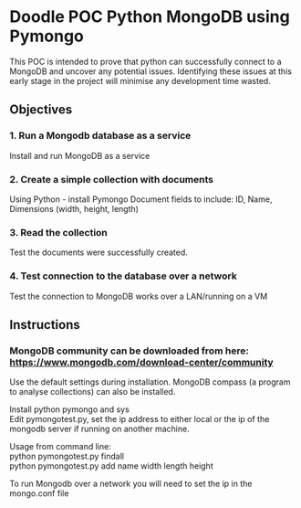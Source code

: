 # Doodle POC Python MongoDB using Pymongo
This POC is intended to prove that python can successfully connect to a MongoDB and uncover any potential issues. Identifying these issues at this early stage in the project will minimise any development time wasted.

## Objectives

### 1. Run a Mongodb database as a service

Install and run MongoDB as a service

### 2. Create a simple collection with documents

Using Python - install Pymongo
Document fields to include:  ID, Name, Dimensions (width, height, length)

### 3. Read the collection

Test the documents were successfully created.

### 4. Test connection to the database over a network

Test the connection to MongoDB works over a LAN/running on a VM

## Instructions

### MongoDB community can be downloaded from here: https://www.mongodb.com/download-center/community

Use the default settings during installation. MongoDB compass (a program to analyse collections) can also be installed.

Install python pymongo and sys  
Edit pymongotest.py, set the ip address to either local or the ip of the mongodb server if running on another machine.

Usage from command line:  
python pymongotest.py findall  
python pymongotest.py add name width length height

To run Mongodb over a network you will need to set the ip in the mongo.conf file



